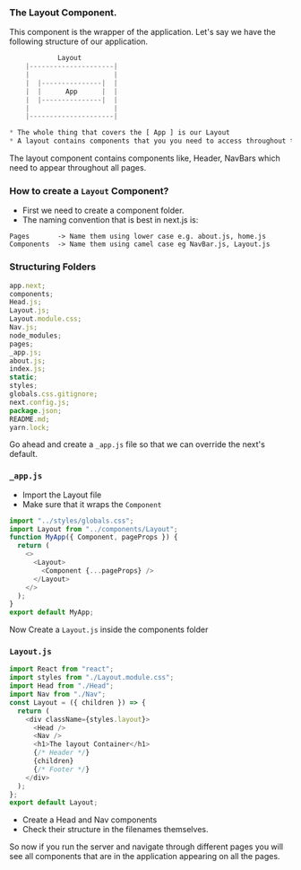 ### The Layout Component.

This component is the wrapper of the application. Let's say we have the following structure of our application.

```js
            Layout
    |---------------------|
    |                     |
    |  |---------------|  |
    |  |      App      |  |
    |  |---------------|  |
    |                     |
    |---------------------|

* The whole thing that covers the [ App ] is our Layout
* A layout contains components that you you need to access throughout the whole application
```

The layout component contains components like, Header, NavBars which need to appear throughout all pages.

### How to create a `Layout` Component?

- First we need to create a component folder.
- The naming convention that is best in next.js is:

```
Pages       -> Name them using lower case e.g. about.js, home.js
Components  -> Name them using camel case eg NavBar.js, Layout.js
```

### Structuring Folders

```js
app.next;
components;
Head.js;
Layout.js;
Layout.module.css;
Nav.js;
node_modules;
pages;
_app.js;
about.js;
index.js;
static;
styles;
globals.css.gitignore;
next.config.js;
package.json;
README.md;
yarn.lock;
```

Go ahead and create a `_app.js` file so that we can override the next's default.

### `_app.js`

- Import the Layout file
- Make sure that it wraps the `Component`

```js
import "../styles/globals.css";
import Layout from "../components/Layout";
function MyApp({ Component, pageProps }) {
  return (
    <>
      <Layout>
        <Component {...pageProps} />
      </Layout>
    </>
  );
}
export default MyApp;
```

Now Create a `Layout.js` inside the components folder

### `Layout.js`

```js
import React from "react";
import styles from "./Layout.module.css";
import Head from "./Head";
import Nav from "./Nav";
const Layout = ({ children }) => {
  return (
    <div className={styles.layout}>
      <Head />
      <Nav />
      <h1>The layout Container</h1>
      {/* Header */}
      {children}
      {/* Footer */}
    </div>
  );
};
export default Layout;
```

- Create a Head and Nav components
- Check their structure in the filenames themselves.

So now if you run the server and navigate through different pages you will see all components that are in the application appearing on all the pages.
